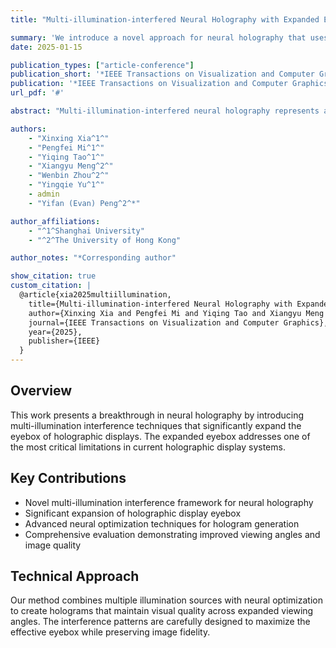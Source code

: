```yaml
---
title: "Multi-illumination-interfered Neural Holography with Expanded Eyebox"

summary: 'We introduce a novel approach for neural holography that uses multi-illumination interference to achieve expanded eyebox in holographic displays. Our method addresses the fundamental challenge of limited viewing angle in traditional holographic systems through advanced neural optimization techniques.'
date: 2025-01-15

publication_types: ["article-conference"]
publication_short: '*IEEE Transactions on Visualization and Computer Graphics (ISMAR), 2025*'
publication: '*IEEE Transactions on Visualization and Computer Graphics (ISMAR), 2025*'
url_pdf: '#'

abstract: "Multi-illumination-interfered neural holography represents a significant advancement in holographic display technology. We present a comprehensive approach that leverages multiple illumination sources with carefully designed interference patterns to dramatically expand the eyebox of holographic displays. Our neural optimization framework learns to generate holograms that maintain high visual quality across a much wider viewing angle than traditional methods. Through extensive experiments and theoretical analysis, we demonstrate substantial improvements in both eyebox size and image quality, making practical holographic displays more feasible for real-world applications."

authors:
    - "Xinxing Xia^1^"
    - "Pengfei Mi^1^" 
    - "Yiqing Tao^1^"
    - "Xiangyu Meng^2^"
    - "Wenbin Zhou^2^"
    - "Yingqie Yu^1^"
    - admin
    - "Yifan (Evan) Peng^2^*"

author_affiliations:
    - "^1^Shanghai University"
    - "^2^The University of Hong Kong"

author_notes: "*Corresponding author"

show_citation: true
custom_citation: |
  @article{xia2025multiillumination,
    title={Multi-illumination-interfered Neural Holography with Expanded Eyebox},
    author={Xinxing Xia and Pengfei Mi and Yiqing Tao and Xiangyu Meng and Wenbin Zhou and Yingqie Yu and Pengfei Shen and Yifan Peng},
    journal={IEEE Transactions on Visualization and Computer Graphics},
    year={2025},
    publisher={IEEE}
  }
---
```


## Overview

This work presents a breakthrough in neural holography by introducing multi-illumination interference techniques that significantly expand the eyebox of holographic displays. The expanded eyebox addresses one of the most critical limitations in current holographic display systems.

## Key Contributions

- Novel multi-illumination interference framework for neural holography
- Significant expansion of holographic display eyebox
- Advanced neural optimization techniques for hologram generation
- Comprehensive evaluation demonstrating improved viewing angles and image quality

## Technical Approach

Our method combines multiple illumination sources with neural optimization to create holograms that maintain visual quality across expanded viewing angles. The interference patterns are carefully designed to maximize the effective eyebox while preserving image fidelity.